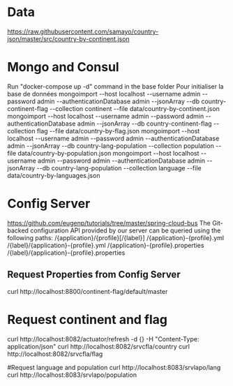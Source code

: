 # Data
https://raw.githubusercontent.com/samayo/country-json/master/src/country-by-continent.json

# Mongo and Consul
Run "docker-compose up -d" command in the base folder
Pour initialiser la base de données
mongoimport --host localhost --username admin --password admin  --authenticationDatabase admin --jsonArray  --db country-continent-flag --collection continent --file data/country-by-continent.json 
mongoimport --host localhost --username admin --password admin  --authenticationDatabase admin --jsonArray  --db country-continent-flag --collection flag --file data/country-by-flag.json
mongoimport --host localhost --username admin --password admin  --authenticationDatabase admin --jsonArray  --db country-lang-population --collection population --file data/country-by-population.json
mongoimport --host localhost --username admin --password admin  --authenticationDatabase admin --jsonArray  --db country-lang-population --collection language --file data/country-by-languages.json


# Config Server
https://github.com/eugenp/tutorials/tree/master/spring-cloud-bus
The Git-backed configuration API provided by our server can be queried using the following paths:
/{application}/{profile}[/{label}]
/{application}-{profile}.yml
/{label}/{application}-{profile}.yml
/{application}-{profile}.properties
/{label}/{application}-{profile}.properties

## Request Properties from Config Server
curl http://localhost:8800/continent-flag/default/master

# Request continent and flag
curl http://localhost:8082/actuator/refresh -d {} -H "Content-Type: application/json"
curl http://localhost:8082/srvcfla/country
curl http://localhost:8082/srvcfla/flag

#Request language and population
 curl http://localhost:8083/srvlapo/lang
 curl http://localhost:8083/srvlapo/population



